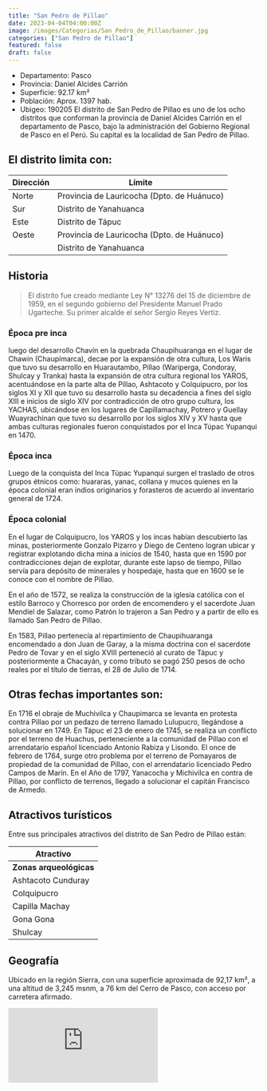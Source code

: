 ```yaml
---
title: "San Pedro de Pillao"
date: 2023-04-04T04:00:00Z
image: /images/Categorias/San_Pedro_de_Pillao/banner.jpg
categories: ["San Pedro de Pillao"]
featured: false
draft: false
---
```


- Departamento: Pasco
- Provincia: Daniel Alcides Carrión
- Superficie: 92.17 km²
- Población: Aprox. 1397 hab.
- Ubigeo: 190205
El distrito de San Pedro de Pillao es uno de los ocho distritos que
 conforman la provincia de Daniel Alcides Carrión en el departamento de Pasco, bajo la administración del Gobierno Regional de Pasco en el Perú. Su capital es la localidad de San Pedro de Pillao.

## El distrito limita con:
| Dirección | Límite                                             |
|-----------|----------------------------------------------------|
| Norte     | Provincia de Lauricocha (Dpto. de Huánuco)          |
| Sur       | Distrito de Yanahuanca                              |
| Este      | Distrito de Tápuc                                   |
| Oeste     | Provincia de Lauricocha (Dpto. de Huánuco)           |
|           | Distrito de Yanahuanca                              |

## Historia
>El distrito fue creado mediante Ley N° 13276 del 15 de diciembre de 1959, en el segundo gobierno del Presidente Manuel Prado Ugarteche. Su primer alcalde el señor Sergio Reyes Vertiz.

### Época pre inca
luego del desarrollo Chavín en la quebrada Chaupihuaranga en el lugar de Chawin (Chaupímarca), decae por la expansión de otra cultura, Los Waris que tuvo su desarrollo en Huarautambo, Pillao (Wariperga, Condoray, Shulcay y Tranka) hasta la expansión de otra cultura regional los YAROS, acentuándose en la parte alta de Pillao, Ashtacoto y Colquipucro, por los siglos XI y XII que tuvo su desarrollo hasta su decadencia a fines del siglo XIII e inicios de siglo XIV por contradicción de otro grupo cultura, los YACHAS, ubicándose en los lugares de Capillamachay, Potrero y Guellay Wuayrachinan que tuvo su desarrollo por los siglos XIV y XV hasta que ambas culturas regionales fueron conquistados por el Inca Túpac Yupanqui en 1470.

### Época inca
Luego de la conquista del Inca Túpac Yupanqui surgen el traslado de otros grupos étnicos como: huararas, yanac, collana y mucos quienes en la época colonial eran indios originarios y forasteros de acuerdo al inventario general de 1724.

### Época colonial
En el lugar de Colquipucro, los YAROS y los incas habían descubierto las minas, posteriormente Gonzalo Pizarro y Diego de Centeno logran ubicar y registrar explotando dicha mina a inicios de 1540, hasta que en 1590 por contradicciones dejan de explotar, durante este lapso de tiempo, Pillao servía para depósito de minerales y hospedaje, hasta que en 1600 se le conoce con el nombre de Pillao.

En el año de 1572, se realiza la construcción de la iglesia católica con el estilo Barroco y Chorresco por orden de encomendero y el sacerdote Juan Mendiel de Salazar, como Patrón lo trajeron a San Pedro y a partir de ello es llamado San Pedro de Pillao.

En 1583, Pillao pertenecía al repartimiento de Chaupihuaranga encomendado a don Juan de Garay, a la misma doctrina con el sacerdote Pedro de Tovar y en el siglo XVIII perteneció al curato de Tápuc y posteriormente a Chacayán, y como tributo se pagó 250 pesos de ocho reales por el título de tierras, el 28 de Julio de 1714.

## Otras fechas importantes son:

En 1716 el obraje de Muchivilca y Chaupimarca se levanta en protesta contra Pillao por un pedazo de terreno llamado Lulupucro, llegándose a solucionar en 1749.
En Tápuc el 23 de enero de 1745, se realiza un conflicto por el terreno de Huachus, perteneciente a la comunidad de Pillao con el arrendatario español licenciado Antonio Rabiza y Lisondo.
El once de febrero de 1764, surge otro problema por el terreno de Pomayaros de propiedad de la comunidad de Pillao, con el arrendatario licenciado Pedro Campos de Marín.
En el Año de 1797, Yanacocha y Michivilca en contra de Pillao, por conflicto de terrenos, llegado a solucionar el capitán Francisco de Armedo.

## Atractivos turísticos
Entre sus principales atractivos del distrito de San Pedro de Pillao están:

| Atractivo                |
|-------------------------|
| **Zonas arqueológicas**      |
| Ashtacoto Cunduray       |
| Colquipucro              |
| Capilla Machay           |
| Gona Gona                |
| Shulcay                  |

## Geografía
Ubicado en la región Sierra, con una superficie aproximada de 92,17 km², a una altitud de 3,245 msnm, a 76 km del Cerro de Pasco, con acceso por carretera afirmado.
<div class="aspect-w-16 aspect-h-9">
  <iframe src="https://www.google.com/maps/embed?pb=!1m18!1m12!1m3!1d7592.121244594759!2d-76.5055812744106!3d-10.438382901349033!2m3!1f0!2f0!3f0!3m2!1i1024!2i768!4f13.1!3m3!1m2!1s0x9107fdc969b5ab0f%3A0x44749fd6ae39b0a9!2sSan%20Pedro%20de%20Pillao%2019650!5e1!3m2!1ses-419!2spe!4v1690148847070!5m2!1ses-419!2spe" 
    class="w-full h-full"
    style="border:0;"
    allowfullscreen=""
    loading="lazy"
    referrerpolicy="no-referrer-when-downgrade"
  ></iframe>
</div>